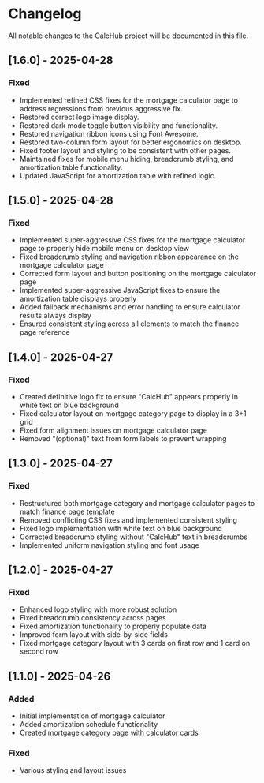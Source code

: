 # Changelog

All notable changes to the CalcHub project will be documented in this file.

## [1.6.0] - 2025-04-28

### Fixed
- Implemented refined CSS fixes for the mortgage calculator page to address regressions from previous aggressive fix.
- Restored correct logo image display.
- Restored dark mode toggle button visibility and functionality.
- Restored navigation ribbon icons using Font Awesome.
- Restored two-column form layout for better ergonomics on desktop.
- Fixed footer layout and styling to be consistent with other pages.
- Maintained fixes for mobile menu hiding, breadcrumb styling, and amortization table functionality.
- Updated JavaScript for amortization table with refined logic.

## [1.5.0] - 2025-04-28

### Fixed
- Implemented super-aggressive CSS fixes for the mortgage calculator page to properly hide mobile menu on desktop view
- Fixed breadcrumb styling and navigation ribbon appearance on the mortgage calculator page
- Corrected form layout and button positioning on the mortgage calculator page
- Implemented super-aggressive JavaScript fixes to ensure the amortization table displays properly
- Added fallback mechanisms and error handling to ensure calculator results always display
- Ensured consistent styling across all elements to match the finance page reference

## [1.4.0] - 2025-04-27

### Fixed
- Created definitive logo fix to ensure "CalcHub" appears properly in white text on blue background
- Fixed calculator layout on mortgage category page to display in a 3+1 grid
- Fixed form alignment issues on mortgage calculator page
- Removed "(optional)" text from form labels to prevent wrapping

## [1.3.0] - 2025-04-27

### Fixed
- Restructured both mortgage category and mortgage calculator pages to match finance page template
- Removed conflicting CSS fixes and implemented consistent styling
- Fixed logo implementation with white text on blue background
- Corrected breadcrumb styling without "CalcHub" text in breadcrumbs
- Implemented uniform navigation styling and font usage

## [1.2.0] - 2025-04-27

### Fixed
- Enhanced logo styling with more robust solution
- Fixed breadcrumb consistency across pages
- Fixed amortization functionality to properly populate data
- Improved form layout with side-by-side fields
- Fixed mortgage category layout with 3 cards on first row and 1 card on second row

## [1.1.0] - 2025-04-26

### Added
- Initial implementation of mortgage calculator
- Added amortization schedule functionality
- Created mortgage category page with calculator cards

### Fixed
- Various styling and layout issues
